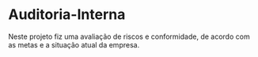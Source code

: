 # Auditoria-Interna

Neste projeto fiz uma avaliação de riscos e conformidade, de acordo com as metas e a situação atual da empresa.
